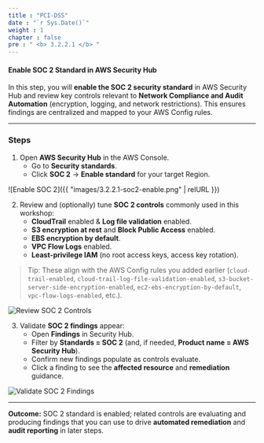 ```yaml
---
title : "PCI-DSS"
date : "`r Sys.Date()`"
weight : 1
chapter : false
pre : " <b> 3.2.2.1 </b> "
---
```


#### Enable SOC 2 Standard in AWS Security Hub

In this step, you will **enable the SOC 2 security standard** in AWS Security Hub and review key controls relevant to **Network Compliance and Audit Automation** (encryption, logging, and network restrictions). This ensures findings are centralized and mapped to your AWS Config rules.

---

### Steps

1. Open **AWS Security Hub** in the AWS Console.  
   + Go to **Security standards**.  
   + Click **SOC 2** → **Enable standard** for your target Region.

![Enable SOC 2]({{ "images/3.2.2.1-soc2-enable.png" | relURL }})


2. Review and (optionally) tune **SOC 2 controls** commonly used in this workshop:  
   + **CloudTrail** enabled & **Log file validation** enabled.  
   + **S3 encryption at rest** and **Block Public Access** enabled.  
   + **EBS encryption by default**.  
   + **VPC Flow Logs** enabled.  
   + **Least-privilege IAM** (no root access keys, access key rotation).

> Tip: These align with the AWS Config rules you added earlier (`cloud-trail-enabled`, `cloud-trail-log-file-validation-enabled`, `s3-bucket-server-side-encryption-enabled`, `ec2-ebs-encryption-by-default`, `vpc-flow-logs-enabled`, etc.).

![Review SOC 2 Controls](/images/3.2.2.1-soc2-controls.png)

3. Validate **SOC 2 findings** appear:  
   + Open **Findings** in Security Hub.  
   + Filter by **Standards = SOC 2** (and, if needed, **Product name = AWS Security Hub**).  
   + Confirm new findings populate as controls evaluate.  
   + Click a finding to see the **affected resource** and **remediation** guidance.

![Validate SOC 2 Findings](/images/3.2.2.1-soc2-findings.png)

---

**Outcome:** SOC 2 standard is enabled; related controls are evaluating and producing findings that you can use to drive **automated remediation** and **audit reporting** in later steps.


